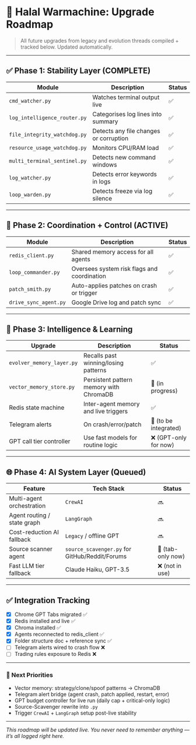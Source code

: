 # 🚀 Halal Warmachine: Upgrade Roadmap

> All future upgrades from legacy and evolution threads compiled + tracked below. Updated automatically.

---

## ✅ Phase 1: Stability Layer (COMPLETE)
| Module | Description | Status |
|--------|-------------|--------|
| `cmd_watcher.py` | Watches terminal output live | ✅
| `log_intelligence_router.py` | Categorises log lines into summary | ✅
| `file_integrity_watchdog.py` | Detects any file changes or corruption | ✅
| `resource_usage_watchdog.py` | Monitors CPU/RAM load | ✅
| `multi_terminal_sentinel.py` | Detects new command windows | ✅
| `log_watcher.py` | Detects error keywords in logs | ✅
| `loop_warden.py` | Detects freeze via log silence | ✅

---

## 🧠 Phase 2: Coordination + Control (ACTIVE)
| Module | Description | Status |
|--------|-------------|--------|
| `redis_client.py` | Shared memory access for all agents | ✅
| `loop_commander.py` | Oversees system risk flags and coordination | ✅
| `patch_smith.py` | Auto-applies patches on crash or trigger | ✅
| `drive_sync_agent.py` | Google Drive log and patch sync | ✅

---

## 🔄 Phase 3: Intelligence & Learning
| Upgrade | Description | Status |
|---------|-------------|--------|
| `evolver_memory_layer.py` | Recalls past winning/losing patterns | ✅
| `vector_memory_store.py` | Persistent pattern memory with ChromaDB | 🔄 (in progress)
| Redis state machine | Inter-agent memory and live triggers | ✅
| Telegram alerts | On crash/error/patch | 🔄 (to be integrated)
| GPT call tier controller | Use fast models for routine logic | ❌ (GPT-only for now)

---

## 🌐 Phase 4: AI System Layer (Queued)
| Feature | Tech Stack | Status |
|---------|------------|--------|
| Multi-agent orchestration | `CrewAI` | 🔜
| Agent routing / state graph | `LangGraph` | 🔜
| Cost-reduction AI fallback | `Legacy` / offline GPT | 🔜
| Source scanner agent | `source_scavenger.py` for GitHub/Reddit/Forums | 🔄 (tab-only now)
| Fast LLM tier fallback | Claude Haiku, GPT-3.5 | ❌ (not in use)

---

## ✅ Integration Tracking
- [x] Chrome GPT Tabs migrated ✅
- [x] Redis installed and live ✅
- [x] Chroma installed ✅
- [x] Agents reconnected to redis_client ✅
- [x] Folder structure doc + reference sync ✅
- [ ] Telegram alerts wired to crash flow ❌
- [ ] Trading rules exposure to Redis ❌

---

### 🧠 Next Priorities
- Vector memory: strategy/clone/spoof patterns → ChromaDB
- Telegram alert bridge (agent crash, patch applied, restart, error)
- GPT budget controller for live run (daily cap + critical-only logic)
- Source-Scavenger rewrite into `.py`
- Trigger `CrewAI` + `LangGraph` setup post-live stability

---

*This roadmap will be updated live. You never need to remember anything — it’s all logged right here.*
